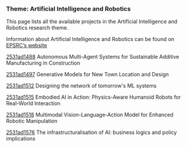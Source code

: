 ### Theme: Artificial Intelligence and Robotics

This page lists all the available projects in the Artificial Intelligence and Robotics research theme.

Information about Artificial Intelligence and Robotics can be found on [EPSRC’s website](https://www.ukri.org/what-we-offer/browse-our-areas-of-investment-and-support/artificial-intelligence-and-robotics-theme/)

[2531ad1488](../projects/2531ad1488.md) Autonomous Multi-Agent Systems for Sustainable Additive Manufacturing in Construction

[2531ad1497](../projects/2531ad1497.md) Generative Models for New Town Location and Design

[2531ad1512](../projects/2531ad1512.md) Designing the network of tomorrow's ML systems

[2531ad1515](../projects/2531ad1515.md) Embodied AI in Action: Physics-Aware Humanoid Robots for Real-World Interaction

[2531ad1518](../projects/2531ad1518.md) Multimodal Vision-Language-Action Model for Enhanced Robotic Manipulation

[2531ad1576](../projects/2531ad1576.md) The infrastructuralisation of AI: business logics and policy implications

